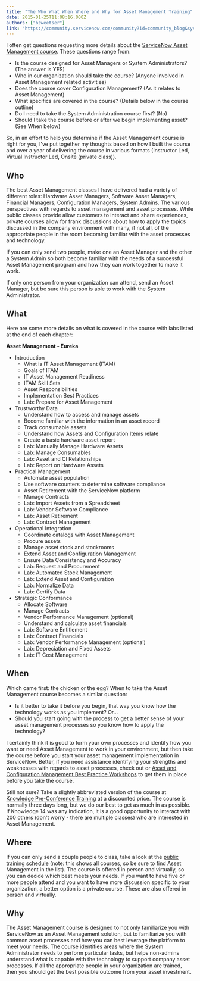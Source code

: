 ```yaml
---
title: "The Who What When Where and Why for Asset Management Training"
date: 2015-01-25T11:08:16.000Z
authors: ["bsweetser"]
link: "https://community.servicenow.com/community?id=community_blog&sys_id=b79dee69dbd0dbc01dcaf3231f9619aa"
---
```

<p>I often get questions requesting more details about the <a title="w.servicenow.com/services/training-and-certification/asset-management.html" href="http://www.servicenow.com/services/training-and-certification/asset-management.html">ServiceNow Asset Management course</a>. These questions range from:</p><ul><li>Is the course designed for Asset Managers or System Administrators? (The answer is YES)</li><li>Who in our organization should take the course? (Anyone involved in Asset Management related activities)</li><li>Does the course cover Configuration Management? (As it relates to Asset Management)</li><li>What specifics are covered in the course? (Details below in the course outline)</li><li>Do I need to take the System Administration course first? (No)</li><li>Should I take the course before or after we begin implementing asset? (See When below)</li></ul><p>So, in an effort to help you determine if the Asset Management course is right for you, I've put together my thoughts based on how I built the course and over a year of delivering the course in various formats (Instructor Led, Virtual Instructor Led, Onsite (private class)).</p><p></p><h2>Who</h2><p>The best Asset Management classes I have delivered had a variety of different roles: Hardware Asset Managers, Software Asset Managers, Financial Managers, Configuration Managers, System Admins. The various perspectives with regards to asset management and asset processes. While public classes provide allow customers to interact and share experiences, private courses allow for frank discussions about how to apply the topics discussed in the company environment with many, if not all, of the appropriate people in the room becoming familiar with the asset processes and technology.</p><p></p><p>If you can only send two people, make one an Asset Manager and the other a System Admin so both become familiar with the needs of a successful Asset Management program and how they can work together to make it work.</p><p></p><p>If only one person from your organization can attend, send an Asset Manager, but be sure this person is able to work with the System Administrator.</p><p></p><h2>What</h2><p>Here are some more details on what is covered in the course with labs listed at the end of each chapter:</p><p class="p1"><strong>Asset Management - Eureka</strong></p><ul><li>Introduction<ul class="ul2"><li>What is IT Asset Management (ITAM)</li><li>Goals of ITAM</li><li>IT Asset Management Readiness</li><li>ITAM Skill Sets</li><li>Asset Responsibilities</li><li>Implementation Best Practices</li><li>Lab: Prepare for Asset Management</li></ul></li><li>Trustworthy Data<ul><li>Understand how to access and manage assets</li><li>Become familiar with the information in an asset record</li><li>Track consumable assets</li><li>Understand how Assets and Configuration Items relate</li><li>Create a basic hardware asset report</li><li>Lab: Manually Manage Hardware Assets</li><li>Lab: Manage Consumables</li><li>Lab: Asset and CI Relationships</li><li>Lab: Report on Hardware Assets</li></ul></li><li>Practical Management<ul><li>Automate asset population</li><li>Use software counters to determine software compliance</li><li>Asset Retirement with the ServiceNow platform</li><li>Manage Contracts</li><li>Lab: Import Assets from a Spreadsheet</li><li>Lab: Vendor Software Compliance</li><li>Lab: Asset Retirement</li><li>Lab: Contract Management</li></ul></li><li>Operational Integration<ul><li>Coordinate catalogs with Asset Management</li><li>Procure assets</li><li>Manage asset stock and stockrooms</li><li>Extend Asset and Configuration Management</li><li>Ensure Data Consistency and Accuracy</li><li>Lab: Request and Procurement</li><li>Lab: Automated Stock Management</li><li>Lab: Extend Asset and Configuration</li><li>Lab: Normalize Data</li><li>Lab: Certify Data</li></ul></li><li>Strategic Conformance<ul><li>Allocate Software</li><li>Manage Contracts</li><li>Vendor Performance Management (optional)</li><li>Understand and calculate asset financials</li><li>Lab: Software Entitlement</li><li>Lab: Contract Financials</li><li>Lab: Vendor Performance Management (optional)</li><li>Lab: Depreciation and Fixed Assets</li><li>Lab: IT Cost Management</li></ul></li></ul><p></p><h2>When</h2><p>Which came first: the chicken or the egg? When to take the Asset Management course becomes a similar question:</p><ul><li>Is it better to take it before you begin, that way you know how the technology works as you implement? Or...</li><li>Should you start going with the process to get a better sense of your asset management processes so you know how to apply the technology?</li></ul><p>I certainly think it is good to form your own processes and identify how you want or need Asset Management to work in your environment, but then take the course before you start your asset management implementation in ServiceNow. Better, if you need assistance identifying your strengths and weaknesses with regards to asset processes, check out or <a title="w.servicenow.com/services/best-practices.html" href="http://www.servicenow.com/services/best-practices.html">Asset and Configuration Management Best Practice Workshops</a> to get them in place before you take the course.</p><p></p><p>Still not sure? Take a slightly abbreviated version of the course at <a title="" _jive_internal="true" href="/community/knowledge-user-conference/knowledge15/content-programs/pre-conference-training">Knowledge Pre-Conference Training</a> at a discounted price. The course is normally three days long, but we do our best to get as much in as possible. If Knowledge 14 was any indication, it is a good opportunity to interact with 200 others (don't worry - there are multiple classes) who are interested in Asset Management.</p><p></p><h2>Where</h2><p>If you can only send a couple people to class, take a look at the <a title="i.service-now.com/sys_report_display.do?sysparm_report_id=ac4af25987d328c09a1cb3aeef434d43" href="https://hi.service-now.com/sys_report_display.do?sysparm_report_id=ac4af25987d328c09a1cb3aeef434d43">public training schedule</a> (note: this shows all courses, so be sure to find Asset Management in the list). The course is offered in person and virtually, so you can decide which best meets your needs. If you want to have five or more people attend and you want to have more discussion specific to your organization, a better option is a private course. These are also offered in person and virtually.</p><p></p><h2>Why</h2><p>The Asset Management course is designed to not only familiarize you with ServiceNow as an Asset Management solution, but to familiarize you with common asset processes and how you can best leverage the platform to meet your needs. The course identifies areas where the System Administrator needs to perform particular tasks, but helps non-admins understand what is capable with the technology to support company asset processes. If all the appropriate people in your organization are trained, then you should get the best possible outcome from your asset investment.</p>